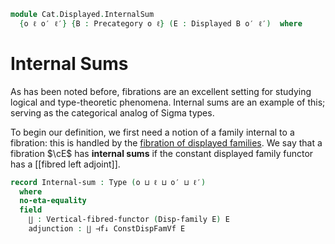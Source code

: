 <!--
```agda
open import Cat.Displayed.Instances.DisplayedFamilies
open import Cat.Instances.Shape.Interval using (Arr)
open import Cat.Displayed.Composition
open import Cat.Displayed.Cartesian
open import Cat.Displayed.Adjoint
open import Cat.Displayed.Functor
open import Cat.Instances.Slice
open import Cat.Displayed.Base
open import Cat.Prelude
```
-->

```agda
module Cat.Displayed.InternalSum
  {o ℓ o′ ℓ′} {B : Precategory o ℓ} (E : Displayed B o′ ℓ′)  where
```

<!--
```agda
open Precategory B

open import Cat.Displayed.Instances.Slice B
open import Cat.Displayed.Total
```
-->

# Internal Sums

As has been noted before, fibrations are an excellent setting for studying
logical and type-theoretic phenomena. Internal sums are an example of this;
serving as the categorical analog of Sigma types.

To begin our definition, we first need a notion of a family internal to
a fibration: this is handled by the [fibration of displayed families].
We say that a fibration $\cE$ has **internal sums** if the constant
displayed family functor has a [[fibred left adjoint]].

[fibration of displayed families]: Cat.Displayed.Instances.DisplayedFamilies.html

```agda
record Internal-sum : Type (o ⊔ ℓ ⊔ o′ ⊔ ℓ′)
  where
  no-eta-equality
  field
    ∐ : Vertical-fibred-functor (Disp-family E) E
    adjunction : ∐ ⊣f↓ ConstDispFamVf E
```
